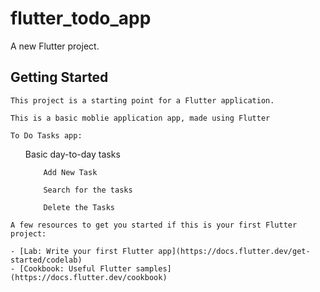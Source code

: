 # flutter_todo_app

A new Flutter project.

## Getting Started

```
This project is a starting point for a Flutter application.

This is a basic moblie application app, made using Flutter
```
`To Do Tasks app:`
<ul>
        Basic day-to-day tasks

        Add New Task

        Search for the tasks

        Delete the Tasks
</ul>

```
A few resources to get you started if this is your first Flutter project:

- [Lab: Write your first Flutter app](https://docs.flutter.dev/get-started/codelab)
- [Cookbook: Useful Flutter samples](https://docs.flutter.dev/cookbook)
```